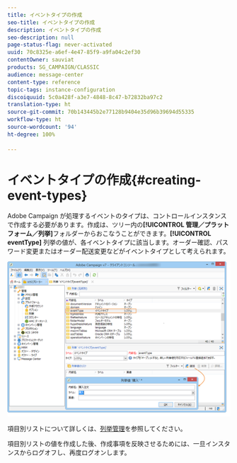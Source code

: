 ```yaml
---
title: イベントタイプの作成
seo-title: イベントタイプの作成
description: イベントタイプの作成
seo-description: null
page-status-flag: never-activated
uuid: 70c8325e-a6ef-4e47-85f9-a9fa04c2ef30
contentOwner: sauviat
products: SG_CAMPAIGN/CLASSIC
audience: message-center
content-type: reference
topic-tags: instance-configuration
discoiquuid: 5c0a428f-a3e7-4848-8c47-b72832ba97c2
translation-type: ht
source-git-commit: 70b143445b2e77128b9404e35d96b39694d55335
workflow-type: ht
source-wordcount: '94'
ht-degree: 100%

---
```



# イベントタイプの作成{#creating-event-types}

Adobe Campaign が処理するイベントのタイプは、コントロールインスタンスで作成する必要があります。作成は、ツリー内の&#x200B;**[!UICONTROL 管理／プラットフォーム／列挙]**&#x200B;フォルダーからおこなうことができます。**[!UICONTROL eventType]** 列挙の値が、各イベントタイプに該当します。オーダー確認、パスワード変更またはオーダー配送変更などがイベントタイプとして考えられます。

![](assets/messagecenter_eventtype_enum_001.png)

項目別リストについて詳しくは、[列挙管理](../../platform/using/managing-enumerations.md)を参照してください。

項目別リストの値を作成した後、作成事項を反映させるためには、一旦インスタンスからログオフし、再度ログオンします。
